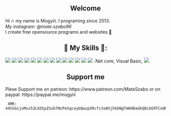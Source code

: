 ﻿

## <h2 align="center">Welcome</h2>

 Hi 🔥 my name is Mogyiii. I programing since 2013.<br>
*My instagram: @mate.szabo96* <br>
I create free opensource programs and websites.🔨<br>
<h2 align="center">🔧  My Skills 💯:</h2>
<span>
<img src="https://img.shields.io/badge/-HTML5-E34F26?style=for-the-badge&logo=html5&logoColor=white">
<img src="https://img.shields.io/badge/-CSS3-1572B6?style=for-the-badge&logo=css3&logoColor=white">
<img src="https://img.shields.io/badge/-Bootstrap-563D7C?style=for-the-badge&logo=bootstrap&logoColor=white">
<img src="https://img.shields.io/badge/-JavaScript-black?style=for-the-badge&logo=javascript&logoColor=eed718"> 
<img src="https://img.shields.io/badge/-Windows-0078D6?style=for-the-badge&logo=Windows">
<img src="https://img.shields.io/badge/-Git-F05032?style=for-the-badge&logo=Git&logoColor=white">
<img src="https://img.shields.io/badge/-Sass-black?style=for-the-badge&logo=Sass&logoColor=pink">
<img src="https://img.shields.io/badge/-Java-white?style=for-the-badge&logo=Java&logoColor=red">
<img src="https://img.shields.io/badge/-Postgresql-white?style=for-the-badge&logo=Postgresql&logoColor=blue">
<img src="https://img.shields.io/badge/-PHP-white?style=for-the-badge&logo=php&logoColor=purple">
<img src="https://img.shields.io/badge/-Jquery-white?style=for-the-badge&logo=jquery&logoColor=black">
<img src="https://img.shields.io/badge/-MySQL-white?style=for-the-badge&logo=MySQL&logoColor=orange">
<img src="https://img.shields.io/badge/-Visual%20studio-white?style=for-the-badge&logo=Visual%20studio&logoColor=purple">
<img src="https://img.shields.io/badge/-C%20sharp-blue?style=for-the-badge&logo=C%20Sharp&logoColor=white">
.Net core,  Visual Basic,
</span>
<img src="https://github-readme-stats.vercel.app/api?username=mogyiii&show_icons=true&include_all_commits=true&count_private=true&theme=algolia">
<h2 align="center">Support me</h2>
Plese Support me on patreon: https://www.patreon.com/MateSzabo or on paypal: https://paypal.me/mogyiii

     XMR: 44SSGsjvMsv53LkD5pZSxb7NzPeSqceybQwzpSRcfc3sWVjhkbNgTm6HDaUkQDcGG9TCoUMx7FNDxXE5iRJymncSLPkEa8C

